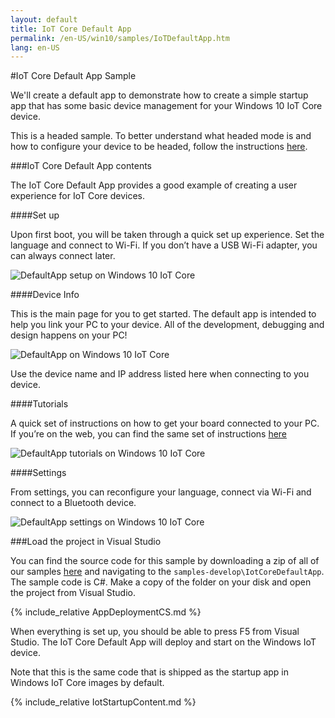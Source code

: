 ```yaml
---
layout: default
title: IoT Core Default App
permalink: /en-US/win10/samples/IoTDefaultApp.htm
lang: en-US
---
```


#IoT Core Default App Sample

We'll create a default app to demonstrate how to create a simple startup app that has some basic device management for your Windows 10 IoT Core device.

This is a headed sample.  To better understand what headed mode is and how to configure your device to be headed, follow the instructions [here]({{site.baseurl}}/{{page.lang}}/win10/HeadlessMode.htm).

###IoT Core Default App contents

The IoT Core Default App provides a good example of creating a user experience for IoT Core devices.

####Set up

Upon first boot, you will be taken through a quick set up experience. Set the language and connect to Wi-Fi. If you don’t have a USB Wi-Fi adapter, you can always connect later. 

![DefaultApp setup on Windows 10 IoT Core]({{site.baseurl}}/images/iotcoredefaultapp/defaultapp_oobe.png)

####Device Info

This is the main page for you to get started. The default app is intended to help you link your PC to your device. All of the development, debugging and design happens on your PC! 

![DefaultApp on Windows 10 IoT Core]({{site.baseurl}}/images/iotcoredefaultapp/DefaultAppRpi2.png)

Use the device name and IP address listed here when connecting to you device.

####Tutorials

A quick set of instructions on how to get your board connected to your PC. If you’re on the web, you can find the same set of instructions [here](http://ms-iot.github.io/content/en-US/win10/StartCoding.htm)

![DefaultApp tutorials on Windows 10 IoT Core]({{site.baseurl}}/images/iotcoredefaultapp/defaultapp_tutorial.png)

####Settings

From settings, you can reconfigure your language, connect via Wi-Fi and connect to a Bluetooth device.

![DefaultApp settings on Windows 10 IoT Core]({{site.baseurl}}/images/iotcoredefaultapp/defaultapp_settings.png)

###Load the project in Visual Studio

You can find the source code for this sample by downloading a zip of all of our samples [here](https://github.com/ms-iot/samples/archive/develop.zip) and navigating to the `samples-develop\IotCoreDefaultApp`.  The sample code is C#. Make a copy of the folder on your disk and open the project from Visual Studio.

{% include_relative AppDeploymentCS.md %}

When everything is set up, you should be able to press F5 from Visual Studio.  The IoT Core Default App will deploy and start on the Windows IoT device.  

Note that this is the same code that is shipped as the startup app in Windows IoT Core images by default.

{% include_relative IotStartupContent.md %}
